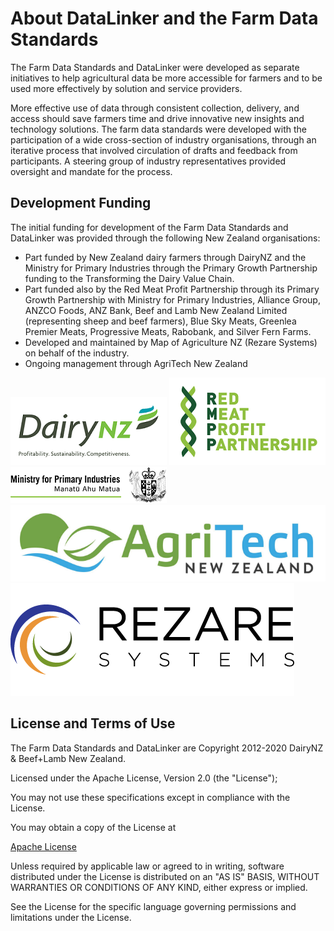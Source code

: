 <div class="row">
<h1>About DataLinker and the Farm Data Standards</h1>
<p>The Farm Data Standards and DataLinker were developed as separate initiatives to help agricultural data be more accessible for 
farmers and to be used more effectively by solution and service providers.</p>
<p>More effective use of data through consistent collection, delivery, and access should save farmers time and drive innovative new 
insights and technology solutions. The farm data standards were developed with the participation of a wide cross-section of industry organisations, through an iterative process that involved circulation of drafts and feedback from participants. A steering group of industry representatives provided oversight and mandate for the process.</p>

<h2>Development Funding</h2>
<p>The initial funding for development of the Farm Data Standards and DataLinker was provided through the following New Zealand 
organisations:</p>
<ul>
<li>Part funded by New Zealand dairy farmers through DairyNZ and the Ministry for Primary Industries through the Primary Growth Partnership funding to the Transforming the Dairy Value Chain. </li>
<li>Part funded also by the Red Meat Profit Partnership through its Primary Growth Partnership with Ministry for Primary Industries, Alliance Group, ANZCO Foods, ANZ Bank, Beef and Lamb New Zealand Limited (representing sheep and beef farmers), Blue Sky Meats, Greenlea Premier Meats,
Progressive Meats, Rabobank, and Silver Fern Farms.</li>
<li>Developed and maintained by Map of Agriculture NZ (Rezare Systems) on behalf of the industry.</li>
<li>Ongoing management through AgriTech New Zealand</li>
</ul>

<div class="org-logo">
<img src="images/DairyNZ-Limited-logo.png" alt="DairyNZ">
<img src="images/RMPP-logo.png" alt="RMPP">
<img src="images/MPI-logo.png" alt="MPI">
<img src="images/AgriTech-NZ-Logo.png" alt="AgriTech NZ" >
<img src="images/rezare.png" alt="Rezare">
</div>


<h2>License and Terms of Use</h2>
<p>The Farm Data Standards and DataLinker are Copyright 2012-2020 DairyNZ & Beef+Lamb New Zealand.</p>
<p>Licensed under the Apache License, Version 2.0 (the "License"); </p>
<p>You may not use these specifications except in compliance with the License.</p>
<p>You may obtain a copy of the License at</p>
<a href="http://www.apache.org/licenses/LICENSE-2.0" class="btn">Apache License</a>
<p>Unless required by applicable law or agreed to in writing, software distributed under the License is distributed on an "AS IS" BASIS, 
WITHOUT WARRANTIES OR CONDITIONS OF ANY KIND, either express or implied.</p>
<p>See the License for the specific language governing permissions and limitations under the License.</p>
</div>